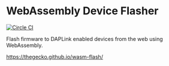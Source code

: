 # WebAssembly Device Flasher

[![Circle CI](https://img.shields.io/circleci/project/thegecko/wasm-flash.svg)](https://circleci.com/gh/thegecko/wasm-flash)

Flash firmware to DAPLink enabled devices from the web using WebAssembly.

https://thegecko.github.io/wasm-flash/
